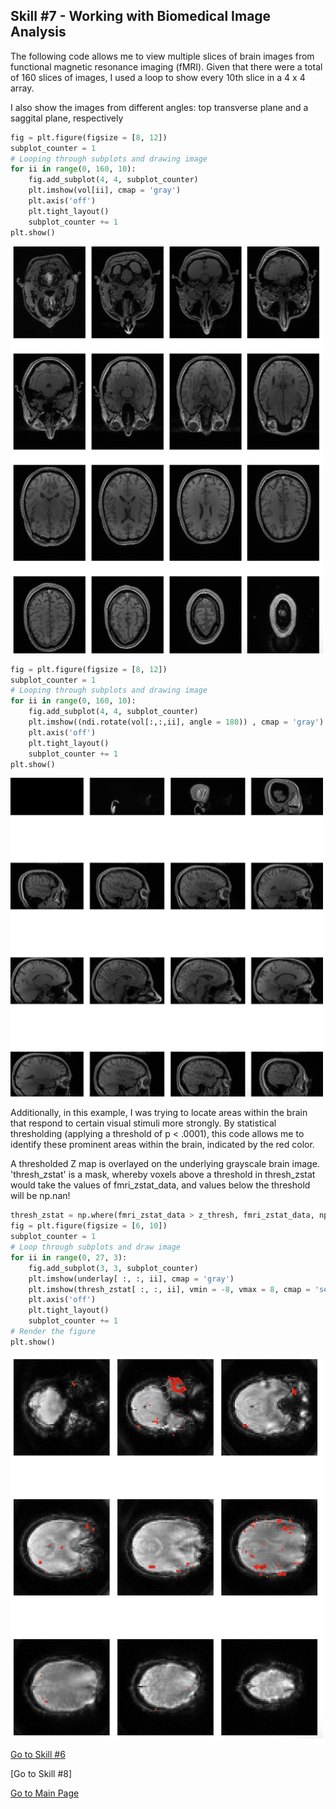 ## Skill #7 - Working with Biomedical Image Analysis

The following code allows me to view multiple slices of brain images from functional magnetic resonance imaging (fMRI). Given that there were a total of 160 slices of images, I used a loop to show every 10th slice in a 4 x 4 array. 

I also show the images from different angles: top transverse plane and a saggital plane, respectively

```python
fig = plt.figure(figsize = [8, 12])
subplot_counter = 1
# Looping through subplots and drawing image
for ii in range(0, 160, 10):
    fig.add_subplot(4, 4, subplot_counter)
    plt.imshow(vol[ii], cmap = 'gray')
    plt.axis('off')
    plt.tight_layout()
    subplot_counter += 1
plt.show()
```
<img width = "500" lenght="500" src = "transverse.png">


```python 
fig = plt.figure(figsize = [8, 12])
subplot_counter = 1
# Looping through subplots and drawing image
for ii in range(0, 160, 10):
    fig.add_subplot(4, 4, subplot_counter)
    plt.imshow((ndi.rotate(vol[:,:,ii], angle = 180)) , cmap = 'gray')
    plt.axis('off')
    plt.tight_layout()
    subplot_counter += 1
plt.show()
```
<img width = "500" lenght="500" src = "saggital.png">

Additionally, in this example, I was trying to locate areas within the brain that respond to certain visual stimuli more strongly. By statistical thresholding (applying a threshold of p < .0001), this code allows me to identify these prominent areas within the brain, indicated by the red color.

A thresholded Z map is overlayed on the underlying grayscale brain image. 'thresh_zstat' is a mask, whereby voxels above a threshold in thresh_zstat would take the values of fmri_zstat_data, and values below the threshold will be np.nan!

```python 
thresh_zstat = np.where(fmri_zstat_data > z_thresh, fmri_zstat_data, np.nan)
fig = plt.figure(figsize = [6, 10])
subplot_counter = 1
# Loop through subplots and draw image
for ii in range(0, 27, 3):
    fig.add_subplot(3, 3, subplot_counter)
    plt.imshow(underlay[ :, :, ii], cmap = 'gray')
    plt.imshow(thresh_zstat[ :, :, ii], vmin = -8, vmax = 8, cmap = 'seismic')
    plt.axis('off')
    plt.tight_layout()
    subplot_counter += 1
# Render the figure
plt.show()

```
<img width = "500" lenght="500" src = "maskfmri.png">

[Go to Skill #6](spikingheatmaps.md)

[Go to Skill #8]

[Go to Main Page](https://alretagealbader.github.io/RetagePortfolio/)


